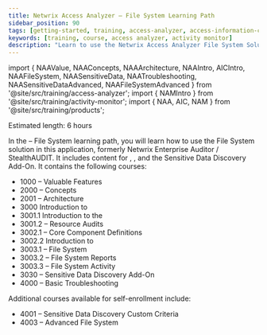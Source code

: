 ```yaml
---
title: Netwrix Access Analyzer – File System Learning Path
sidebar_position: 90
tags: [getting-started, training, access-analyzer, access-information-center, activity-monitor]
keywords: [training, course, access analyzer, activity monitor]
description: "Learn to use the Netwrix Access Analyzer File System Solution through courses"
---
```


import { NAAValue, NAAConcepts, NAAArchitecture, NAAIntro, AICIntro, NAAFileSystem, NAASensitiveData, NAATroubleshooting, NAASensitiveDataAdvanced, NAAFileSystemAdvanced } from '@site/src/training/access-analyzer';
import { NAMIntro } from '@site/src/training/activity-monitor';
import { NAA, AIC, NAM } from '@site/src/training/products';


Estimated length: 6 hours

In the <NAA /> – File System learning path, you will learn how to use the File System solution in this application, formerly Netwrix Enterprise Auditor / StealthAUDIT. It includes content for <AIC />, <NAM />, and the Sensitive Data Discovery Add-On. It contains the following courses:

* 1000 <NAA /> – Valuable Features
* 2000 <NAA /> – Concepts
* 2001 <NAA /> – Architecture
* 3000 Introduction to <NAA />
* 3001.1 Introduction to the <AIC />
* 3001.2 <AIC /> – Resource Audits
* 3002.1 <NAM /> – Core Component Definitions
* 3002.2 Introduction to <NAM />
* 3003.1 <NAA /> – File System
* 3003.2 <AIC /> – File System Reports
* 3003.3 <NAM /> – File System Activity
* 3030 <NAA /> – Sensitive Data Discovery Add-On
* 4000 <NAA /> – Basic Troubleshooting

Additional courses available for self-enrollment include:

* 4001 <NAA /> – Sensitive Data Discovery Custom Criteria
* 4003 <NAA /> – Advanced File System

<NAAValue />

<NAAConcepts />

<NAAArchitecture />

<NAAIntro />

<AICIntro />

<NAMIntro />

<NAAFileSystem/>

<NAASensitiveData />

<NAATroubleshooting />

<NAASensitiveDataAdvanced />

<NAAFileSystemAdvanced />
